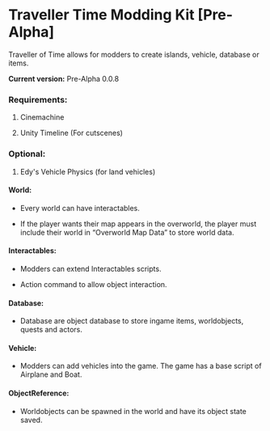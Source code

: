 # Traveller Time Modding Kit [Pre-Alpha]

Traveller of Time allows for modders to create islands, vehicle, database or items.

**Current version:** Pre-Alpha 0.0.8

### Requirements:

1. Cinemachine

2. Unity Timeline (For cutscenes)


### Optional:

1. Edy's Vehicle Physics (for land vehicles)



#### World:

-	Every world can have interactables.

-	If the player wants their map appears in the overworld, the player must include their world in “Overworld Map Data” to store world data.

#### Interactables:

-	Modders can extend Interactables scripts.

-	Action command to allow object interaction.

#### Database:

-	Database are object database to store ingame items, worldobjects, quests and actors.

#### Vehicle:

-	Modders can add vehicles into the game. The game has a base script of Airplane and Boat.

#### ObjectReference:

-	Worldobjects can be spawned in the world and have its object state saved.
